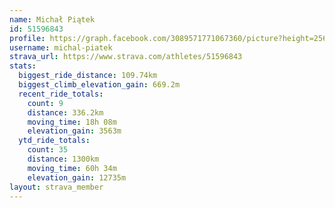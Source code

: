 ```yaml
---
name: Michał Piątek
id: 51596843
profile: https://graph.facebook.com/3089571771067360/picture?height=256&width=256
username: michal-piatek
strava_url: https://www.strava.com/athletes/51596843
stats:
  biggest_ride_distance: 109.74km
  biggest_climb_elevation_gain: 669.2m
  recent_ride_totals:
    count: 9
    distance: 336.2km
    moving_time: 18h 08m
    elevation_gain: 3563m
  ytd_ride_totals:
    count: 35
    distance: 1300km
    moving_time: 60h 34m
    elevation_gain: 12735m
layout: strava_member
--- 
```

